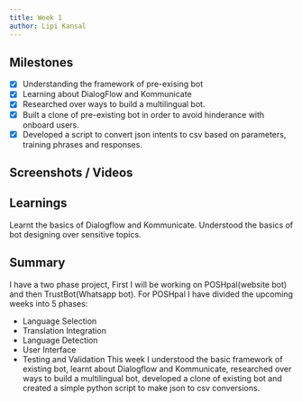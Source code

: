 ```yaml
---
title: Week 1
author: Lipi Kansal  
---
```


## Milestones

- [x] Understanding the framework of pre-exising bot
- [x] Learning about DialogFlow and Kommunicate
- [x] Researched over ways to build a multilingual bot.
- [x] Built a clone of pre-existing bot in order to avoid hinderance with onboard users.
- [x] Developed a script to convert json intents to csv based on parameters, training phrases and responses.

## Screenshots / Videos 

## Learnings
Learnt the basics of Dialogflow and Kommunicate. Understood the basics of bot designing over sensitive topics.

## Summary
I have a two phase project, First I will be working on POSHpal(website bot) and then TrustBot(Whatsapp bot). For POSHpal I have divided the upcoming weeks into 5 phases:
-  Language Selection
-  Translation Integration
-  Language Detection
-  User Interface
-  Testing and Validation
This week I understood the basic framework of existing bot, learnt about Dialogflow and Kommunicate, researched over ways to build a multilingual bot, developed a clone of existing bot and created a simple python script to make json to csv conversions.